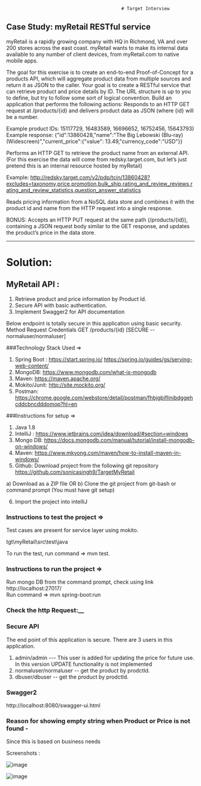                                                # Target Interview

## __Case Study:  myRetail RESTful service__

myRetail is a rapidly growing company with HQ in Richmond, VA and over 200 stores across the east coast. myRetail wants to make its internal data available to any number of client devices, from myRetail.com to native mobile apps. 

The goal for this exercise is to create an end-to-end Proof-of-Concept for a products API, which will aggregate product data from multiple sources and return it as JSON to the caller. 
Your goal is to create a RESTful service that can retrieve product and price details by ID. The URL structure is up to you to define, but try to follow some sort of logical convention.
Build an application that performs the following actions: 
Responds to an HTTP GET request at /products/{id} and delivers product data as JSON (where {id} will be a number. 

Example product IDs: 15117729, 16483589, 16696652, 16752456, 15643793) 
Example response: {"id":13860428,"name":"The Big Lebowski (Blu-ray) (Widescreen)","current_price":{"value": 13.49,"currency_code":"USD"}}

Performs an HTTP GET to retrieve the product name from an external API. (For this exercise the data will come from redsky.target.com, but let’s just pretend this is an internal resource hosted by myRetail) 

Example: http://redsky.target.com/v2/pdp/tcin/13860428?excludes=taxonomy,price,promotion,bulk_ship,rating_and_review_reviews,rating_and_review_statistics,question_answer_statistics

Reads pricing information from a NoSQL data store and combines it with the product id and name from the HTTP request into a single response. 

BONUS: Accepts an HTTP PUT request at the same path (/products/{id}), containing a JSON request body similar to the GET response, and updates the product’s price in the data store. 

*********************************************************************************************************************************
# __Solution:__

## MyRetail API :

<ol>
  <li>Retrieve product and price information by Product Id.</li>
  <li>Secure API with basic authentication.</li>	
  <li>Implement Swagger2 for API documentation</li>
</ol>
Below endpoint is totally secure in this application using basic security. 
                                   Method               Request                   Credentials
                                     GET              /products/{id}              [SECURE -- normaluser/normaluser]
					

###Technology Stack Used =>

1. Spring Boot : 
	https://start.spring.io/
	https://spring.io/guides/gs/serving-web-content/ 
2. MongoDB:
	https://www.mongodb.com/what-is-mongodb 
3. Maven:
	https://maven.apache.org/ 
4. Mokito/Junit:
	http://site.mockito.org/ 
5. Postman: 
	https://chrome.google.com/webstore/detail/postman/fhbjgbiflinjbdggehcddcbncdddomop?hl=en 

###Instructions for setup =>

1. Java 1.8
2. IntelliJ  : https://www.jetbrains.com/idea/download/#section=windows
3. Mongo DB: https://docs.mongodb.com/manual/tutorial/install-mongodb-on-windows/
4. Maven: https://www.mkyong.com/maven/how-to-install-maven-in-windows/ 
5. Github:
Download project from the following git repository
https://github.com/sonicasingh9/TargetMyRetail

a) Download as a ZIP file   OR
b) Clone the git project from git-bash or command prompt (You must have git setup)

6. Import the project into intelliJ


### Instructions to test the project =>

Test cases are present for service layer using mokito.

tgt\myRetail\src\test\java

To run the test, run command  => mvn test.

### Instructions to run the project =>

Run mongo DB from the command prompt, check using link http://localhost:27017/  
Run command => mvn spring-boot:run 

### Check the http Request:__

### Secure API
The end point of this application is secure. There are 3 users in this application.
1. admin/admin   --- This user is added for updating the price for future use. In this version UPDATE functionality is not implemented 
2. normaluser/normaluser  --  get the product by prodctId.
3. dbuser/dbuser  -- get the product by prodctId.

###  Swagger2 
http://localhost:8080/swagger-ui.html

### Reason for showing empty string when Product or Price is not found - 
Since this is based on business needs


Screenshots : 

![image](https://user-images.githubusercontent.com/54973376/85398214-81fd9400-b572-11ea-945d-4f64ce8bb84f.png)

![image](https://user-images.githubusercontent.com/54973376/85398189-7a3def80-b572-11ea-8f72-015757297488.png)
